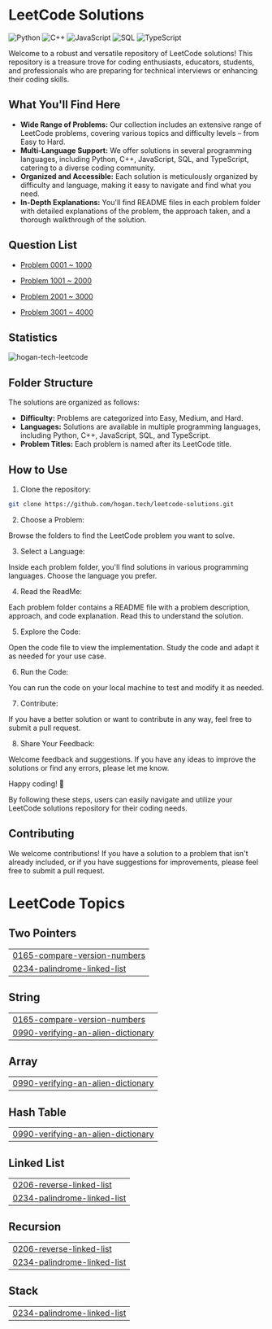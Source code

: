 # LeetCode Solutions

![Python](https://img.shields.io/badge/language-Python-blue.svg)
![C++](https://img.shields.io/badge/language-C++-orange.svg)
![JavaScript](https://img.shields.io/badge/language-JavaScript-yellow.svg)
![SQL](https://img.shields.io/badge/language-SQL-lightgrey.svg)
![TypeScript](https://img.shields.io/badge/language-TypeScript-blue.svg)

Welcome to a robust and versatile repository of LeetCode solutions! This repository is a treasure trove for coding enthusiasts, educators, students, and professionals who are preparing for technical interviews or enhancing their coding skills.

## What You'll Find Here

- **Wide Range of Problems:** Our collection includes an extensive range of LeetCode problems, covering various topics and difficulty levels – from Easy to Hard.
- **Multi-Language Support:** We offer solutions in several programming languages, including Python, C++, JavaScript, SQL, and TypeScript, catering to a diverse coding community.
- **Organized and Accessible:** Each solution is meticulously organized by difficulty and language, making it easy to navigate and find what you need.
- **In-Depth Explanations:** You'll find README files in each problem folder with detailed explanations of the problem, the approach taken, and a thorough walkthrough of the solution.

## Question List

- [Problem 0001 ~ 1000](./Question_List_0001_1000.md)

- [Problem 1001 ~ 2000](./Question_List_1001_2000.md)

- [Problem 2001 ~ 3000](./Question_List_2001_3000.md)

- [Problem 3001 ~ 4000](./Question_List_3001_4000.md)

## Statistics

<img src="https://leetcard.jacoblin.cool/hogantech" alt="hogan-tech-leetcode" />

## Folder Structure

The solutions are organized as follows:

- **Difficulty:** Problems are categorized into Easy, Medium, and Hard.
- **Languages:** Solutions are available in multiple programming languages, including Python, C++, JavaScript, SQL, and TypeScript.
- **Problem Titles:** Each problem is named after its LeetCode title.

## How to Use

1. Clone the repository:

```bash
git clone https://github.com/hogan.tech/leetcode-solutions.git
```

2. Choose a Problem:

Browse the folders to find the LeetCode problem you want to solve.

3. Select a Language:

Inside each problem folder, you'll find solutions in various programming languages. Choose the language you prefer.

4. Read the ReadMe:

Each problem folder contains a README file with a problem description, approach, and code explanation. Read this to understand the solution.

5. Explore the Code:

Open the code file to view the implementation. Study the code and adapt it as needed for your use case.

6. Run the Code:

You can run the code on your local machine to test and modify it as needed.

7. Contribute:

If you have a better solution or want to contribute in any way, feel free to submit a pull request.

8. Share Your Feedback:

Welcome feedback and suggestions. If you have any ideas to improve the solutions or find any errors, please let me know.

Happy coding! 🚀

By following these steps, users can easily navigate and utilize your LeetCode solutions repository for their coding needs.

## Contributing

We welcome contributions! If you have a solution to a problem that isn't already included, or if you have suggestions for improvements, please feel free to submit a pull request.

<!---LeetCode Topics Start-->
# LeetCode Topics
## Two Pointers
|  |
| ------- |
| [0165-compare-version-numbers](https://github.com/hogan-tech/leetcode-solution/tree/master/0165-compare-version-numbers) |
| [0234-palindrome-linked-list](https://github.com/hogan-tech/leetcode-solution/tree/master/0234-palindrome-linked-list) |
## String
|  |
| ------- |
| [0165-compare-version-numbers](https://github.com/hogan-tech/leetcode-solution/tree/master/0165-compare-version-numbers) |
| [0990-verifying-an-alien-dictionary](https://github.com/hogan-tech/leetcode-solution/tree/master/0990-verifying-an-alien-dictionary) |
## Array
|  |
| ------- |
| [0990-verifying-an-alien-dictionary](https://github.com/hogan-tech/leetcode-solution/tree/master/0990-verifying-an-alien-dictionary) |
## Hash Table
|  |
| ------- |
| [0990-verifying-an-alien-dictionary](https://github.com/hogan-tech/leetcode-solution/tree/master/0990-verifying-an-alien-dictionary) |
## Linked List
|  |
| ------- |
| [0206-reverse-linked-list](https://github.com/hogan-tech/leetcode-solution/tree/master/0206-reverse-linked-list) |
| [0234-palindrome-linked-list](https://github.com/hogan-tech/leetcode-solution/tree/master/0234-palindrome-linked-list) |
## Recursion
|  |
| ------- |
| [0206-reverse-linked-list](https://github.com/hogan-tech/leetcode-solution/tree/master/0206-reverse-linked-list) |
| [0234-palindrome-linked-list](https://github.com/hogan-tech/leetcode-solution/tree/master/0234-palindrome-linked-list) |
## Stack
|  |
| ------- |
| [0234-palindrome-linked-list](https://github.com/hogan-tech/leetcode-solution/tree/master/0234-palindrome-linked-list) |
<!---LeetCode Topics End-->